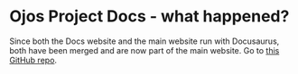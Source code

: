 # Ojos Project Docs - what happened?

Since both the Docs website and the main website run with Docusaurus, both have
been merged and are now part of the main website. Go to
[this GitHub repo](https://github.com/ojosproject/website/).
